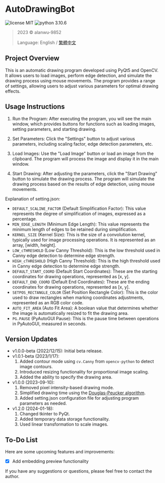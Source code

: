AutoDrawingBot
======

![license MIT](https://img.shields.io/badge/license-MIT-blue)
![python 3.10.6](https://img.shields.io/badge/python-3.10.6-blue)

> 2023 &copy; alanwu-9852
> 
> Language: English / [繁體中文](./README.zh-TW.md)

Project Overview
---
This is an automatic drawing program developed using PyQt5 and OpenCV. It allows users to load images, perform edge detection, and simulate the drawing process using mouse movements. The program provides a range of settings, allowing users to adjust various parameters for optimal drawing effects.

Usage Instructions
---

1. Run the Program: After executing the program, you will see the main window, which provides buttons for functions such as loading images, setting parameters, and starting drawing.

2. Set Parameters: Click the "Settings" button to adjust various parameters, including scaling factor, edge detection parameters, etc.

3. Load Images: Use the "Load Image" button or load an image from the clipboard. The program will process the image and display it in the main window.

4. Start Drawing: After adjusting the parameters, click the "Start Drawing" button to simulate the drawing process. The program will simulate the drawing process based on the results of edge detection, using mouse movements.


Explanation of setting.json:

* `DEFAULT_SCALINE_FACTOR` (Default Simplification Factor): This value represents the degree of simplification of images, expressed as a percentage.
* `MIN_EDGE_LENGTH` (Minimum Edge Length): This value represents the minimum length of edges to be retained during simplification.
* `KERNEL_SIZE` (Kernel Size): This is the size of a convolution kernel, typically used for image processing operations. It is represented as an array, [width, height].
* `LOW_cTHRESHOLD` (Low Canny Threshold): This is the low threshold used in Canny edge detection to determine edge strength.
* `HIGH_cTHRESHOLD` (High Canny Threshold): This is the high threshold used in Canny edge detection to determine edge strength.
* `DEFAULT_START_COORD` (Default Start Coordinates): These are the starting coordinates for drawing operations, represented as [x, y].
* `DEFAULT_END_COORD` (Default End Coordinates): These are the ending coordinates for drawing operations, represented as [x, y].
* `SETPOS_RECTANGLE_COLOR` (Set Position Rectangle Color): This is the color used to draw rectangles when marking coordinates adjustments, represented as an RGB color code.
* `AUTO_FIT_AREA` (Auto Fit Area): A boolean value that determines whether the image is automatically resized to fit the drawing area.
* `PG.PAUSE` (PyAutoGUI Pause): This is the pause time between operations in PyAutoGUI, measured in seconds.

Version Updates
---
* v1.0.0-beta (2022/12/15): Initial beta release.
* v1.0.1-beta (2023/1/17):
    1. Added contour mode using `cv.Canny` from `opencv-python` to detect image contours.
    2. Introduced resizing functionality for proportional image scaling.
    3. Added the ability to specify the drawing area.
* v1.0.0 (2023-09-10):
    1. Removed pixel intensity-based drawing mode.
    2. Simplified drawing time using the [Douglas-Peucker algorithm](https://en.wikipedia.org/wiki/Ramer%E2%80%93Douglas%E2%80%93Peucker_algorithm).
    3. Added setting.json configuration file for adjusting program parameters as needed.
* v1.2.0 (2024-01-18):
    1. Changed tkinter to PyQt.
    2. Added temporary data storage functionality.
    3. Used linear transformation to scale images.

To-Do List
---
Here are some upcoming features and improvements:

- [x] Add embedding preview functionality

If you have any suggestions or questions, please feel free to contact the author.
